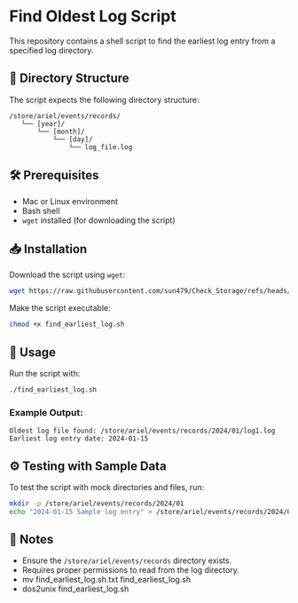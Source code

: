 # Find Oldest Log Script

This repository contains a shell script to find the earliest log entry from a specified log directory.

## 📂 Directory Structure
The script expects the following directory structure:
```
/store/ariel/events/records/
   └── [year]/
       └── [month]/
           └── [day]/
               └── log_file.log
```

## 🛠️ Prerequisites
- Mac or Linux environment
- Bash shell
- `wget` installed (for downloading the script)

## 📥 Installation
Download the script using `wget`:
```bash
wget https://raw.githubusercontent.com/sun479/Check_Storage/refs/heads/main/find_earliest_log.sh
```
Make the script executable:
```bash
chmod +x find_earliest_log.sh
```

## 🚀 Usage
Run the script with:
```bash
./find_earliest_log.sh
```

### Example Output:
```
Oldest log file found: /store/ariel/events/records/2024/01/log1.log
Earliest log entry date: 2024-01-15
```

## ⚙️ Testing with Sample Data
To test the script with mock directories and files, run:
```bash
mkdir -p /store/ariel/events/records/2024/01
echo "2024-01-15 Sample log entry" > /store/ariel/events/records/2024/01/log1.log
```

## 📝 Notes
- Ensure the `/store/ariel/events/records` directory exists.
- Requires proper permissions to read from the log directory.
- mv find_earliest_log.sh.txt find_earliest_log.sh
- dos2unix find_earliest_log.sh




